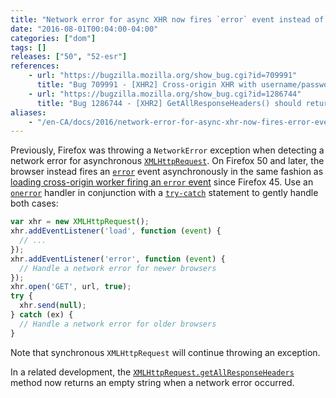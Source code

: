 ```yaml
---
title: "Network error for async XHR now fires `error` event instead of throwing, `getAllResponseHeaders()` will be empty"
date: "2016-08-01T00:04:00-04:00"
categories: ["dom"]
tags: []
releases: ["50", "52-esr"]
references:
    - url: "https://bugzilla.mozilla.org/show_bug.cgi?id=709991"
      title: "Bug 709991 - [XHR2] Cross-origin XHR with username/password in URL throws"
    - url: "https://bugzilla.mozilla.org/show_bug.cgi?id=1286744"
      title: "Bug 1286744 - [XHR2] GetAllResponseHeaders() should return an empty string if the XHR failed."
aliases:
    - "/en-CA/docs/2016/network-error-for-async-xhr-now-fires-error-event-instead-of-throwing/"
---
```

Previously, Firefox was throwing a `NetworkError` exception when detecting a network error for asynchronous [`XMLHttpRequest`](https://developer.mozilla.org/docs/Web/API/XMLHttpRequest). On Firefox 50 and later, the browser instead fires an [`error`](https://developer.mozilla.org/docs/Web/Events/error) event asynchronously in the same fashion as [loading cross-origin worker firing an `error` event](https://www.fxsitecompat.dev/en-CA/docs/2016/loading-cross-origin-worker-now-fires-error-event-instead-of-throwing-worker-in-sandboxed-iframe-no-longer-allowed/) since Firefox 45. Use an [`onerror`](https://developer.mozilla.org/docs/Web/API/XMLHttpRequestEventTarget/onerror) handler in conjunction with a [`try-catch`](https://developer.mozilla.org/docs/Web/JavaScript/Reference/Statements/try...catch) statement to gently handle both cases:

```js
var xhr = new XMLHttpRequest();
xhr.addEventListener('load', function (event) {
  // ...
});
xhr.addEventListener('error', function (event) {
  // Handle a network error for newer browsers
});
xhr.open('GET', url, true);
try {
  xhr.send(null);
} catch (ex) {
  // Handle a network error for older browsers
}
```

Note that synchronous `XMLHttpRequest` will continue throwing an exception.

In a related development, the [`XMLHttpRequest.getAllResponseHeaders`](https://developer.mozilla.org/docs/Web/API/XMLHttpRequest/getAllResponseHeaders) method now returns an empty string when a network error occurred.
